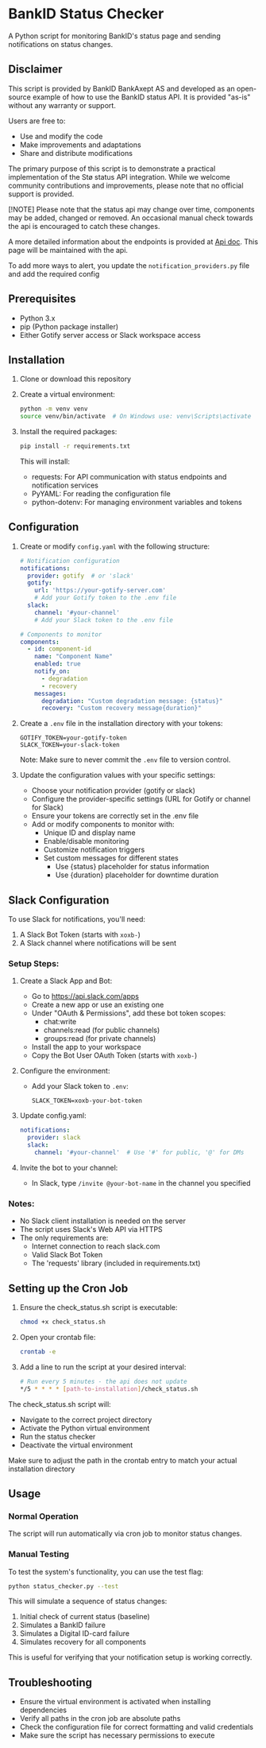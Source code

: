 # BankID Status Checker

A Python script for monitoring BankID's status page and sending notifications on status changes.

## Disclaimer

This script is provided by BankID BankAxept AS and developed as an open-source example of how to use the BankID status API. It is provided "as-is" without any warranty or support.

Users are free to:
- Use and modify the code
- Make improvements and adaptations
- Share and distribute modifications

The primary purpose of this script is to demonstrate a practical implementation of the Stø status API integration. While we welcome community contributions and improvements, please note that no official support is provided.

[!NOTE] Please note that the status api may change over time, components may be added, changed or removed. An occasional manual check towards the api is encouraged to catch these changes.

A more detailed information about the endpoints is provided at [Api doc](https://status.stoe.no/api/v1). This page will be maintained with the api.

To add more ways to alert, you update the `notification_providers.py` file and add the required config


## Prerequisites

* Python 3.x
* pip (Python package installer)
* Either Gotify server access or Slack workspace access

## Installation

1. Clone or download this repository
2. Create a virtual environment:
   ```bash
   python -m venv venv
   source venv/bin/activate  # On Windows use: venv\Scripts\activate
   ```

3. Install the required packages:
   ```bash
   pip install -r requirements.txt
   ```

   This will install:
   - requests: For API communication with status endpoints and notification services
   - PyYAML: For reading the configuration file
   - python-dotenv: For managing environment variables and tokens

## Configuration

1. Create or modify `config.yaml` with the following structure:
   ```yaml
   # Notification configuration
   notifications:
     provider: gotify  # or 'slack'
     gotify:
       url: 'https://your-gotify-server.com'
       # Add your Gotify token to the .env file
     slack:
       channel: '#your-channel'
       # Add your Slack token to the .env file

   # Components to monitor
   components:
     - id: component-id
       name: "Component Name"
       enabled: true
       notify_on:
         - degradation
         - recovery
       messages:
         degradation: "Custom degradation message: {status}"
         recovery: "Custom recovery message{duration}"
   ```

2. Create a `.env` file in the installation directory with your tokens:
   ```
   GOTIFY_TOKEN=your-gotify-token
   SLACK_TOKEN=your-slack-token
   ```
   
   Note: Make sure to never commit the `.env` file to version control.

3. Update the configuration values with your specific settings:
   - Choose your notification provider (gotify or slack)
   - Configure the provider-specific settings (URL for Gotify or channel for Slack)
   - Ensure your tokens are correctly set in the .env file
   - Add or modify components to monitor with:
     - Unique ID and display name
     - Enable/disable monitoring
     - Customize notification triggers
     - Set custom messages for different states
       - Use {status} placeholder for status information
       - Use {duration} placeholder for downtime duration

## Slack Configuration

To use Slack for notifications, you'll need:

1. A Slack Bot Token (starts with `xoxb-`)
2. A Slack channel where notifications will be sent

### Setup Steps:

1. Create a Slack App and Bot:
   - Go to https://api.slack.com/apps
   - Create a new app or use an existing one
   - Under "OAuth & Permissions", add these bot token scopes:
     - chat:write
     - channels:read (for public channels)
     - groups:read (for private channels)
   - Install the app to your workspace
   - Copy the Bot User OAuth Token (starts with `xoxb-`)

2. Configure the environment:
   - Add your Slack token to `.env`:
     ```
     SLACK_TOKEN=xoxb-your-bot-token
     ```

3. Update config.yaml:
   ```yaml
   notifications:
     provider: slack
     slack:
       channel: '#your-channel'  # Use '#' for public, '@' for DMs
   ```

4. Invite the bot to your channel:
   - In Slack, type `/invite @your-bot-name` in the channel you specified

### Notes:
- No Slack client installation is needed on the server
- The script uses Slack's Web API via HTTPS
- The only requirements are:
  - Internet connection to reach slack.com
  - Valid Slack Bot Token
  - The 'requests' library (included in requirements.txt)

## Setting up the Cron Job

1. Ensure the check_status.sh script is executable:

   ```bash
   chmod +x check_status.sh
   ```

2. Open your crontab file:

   ```bash
   crontab -e
   ```

3. Add a line to run the script at your desired interval:
   ```bash
   # Run every 5 minutes - the api does not update 
   */5 * * * * [path-to-installation]/check_status.sh
   ```

The check_status.sh script will:

- Navigate to the correct project directory
- Activate the Python virtual environment
- Run the status checker
- Deactivate the virtual environment

Make sure to adjust the path in the crontab entry to match your actual installation directory

## Usage

### Normal Operation
The script will run automatically via cron job to monitor status changes.

### Manual Testing
To test the system's functionality, you can use the test flag:
```bash
python status_checker.py --test
```

This will simulate a sequence of status changes:
1. Initial check of current status (baseline)
2. Simulates a BankID failure
3. Simulates a Digital ID-card failure
4. Simulates recovery for all components

This is useful for verifying that your notification setup is working correctly.

## Troubleshooting

- Ensure the virtual environment is activated when installing dependencies
- Verify all paths in the cron job are absolute paths
- Check the configuration file for correct formatting and valid credentials
- Make sure the script has necessary permissions to execute
